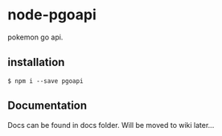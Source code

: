 # node-pgoapi

pokemon go api.

## installation

```
$ npm i --save pgoapi
```

## Documentation

Docs can be found in docs folder. Will be moved to wiki later...


